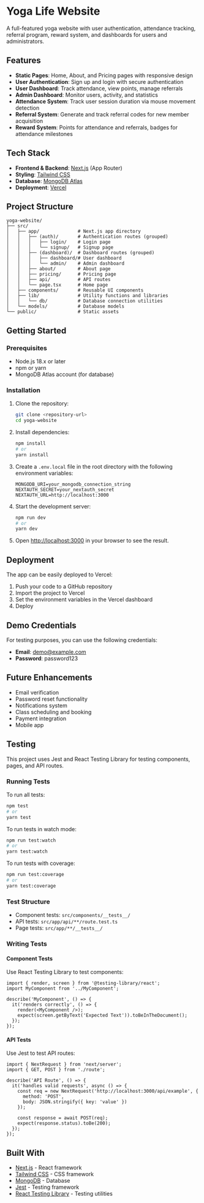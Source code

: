 # Yoga Life Website

A full-featured yoga website with user authentication, attendance tracking, referral program, reward system, and dashboards for users and administrators.

## Features

- **Static Pages**: Home, About, and Pricing pages with responsive design
- **User Authentication**: Sign up and login with secure authentication
- **User Dashboard**: Track attendance, view points, manage referrals
- **Admin Dashboard**: Monitor users, activity, and statistics
- **Attendance System**: Track user session duration via mouse movement detection
- **Referral System**: Generate and track referral codes for new member acquisition
- **Reward System**: Points for attendance and referrals, badges for attendance milestones

## Tech Stack

- **Frontend & Backend**: [Next.js](https://nextjs.org/) (App Router)
- **Styling**: [Tailwind CSS](https://tailwindcss.com/)
- **Database**: [MongoDB Atlas](https://www.mongodb.com/atlas/database)
- **Deployment**: [Vercel](https://vercel.com/)

## Project Structure

```
yoga-website/
├── src/
│   ├── app/              # Next.js app directory
│   │   ├── (auth)/       # Authentication routes (grouped)
│   │   │   ├── login/    # Login page
│   │   │   └── signup/   # Signup page
│   │   ├── (dashboard)/  # Dashboard routes (grouped)
│   │   │   ├── dashboard/# User dashboard
│   │   │   └── admin/    # Admin dashboard
│   │   ├── about/        # About page
│   │   ├── pricing/      # Pricing page
│   │   ├── api/          # API routes
│   │   └── page.tsx      # Home page
│   ├── components/       # Reusable UI components
│   ├── lib/              # Utility functions and libraries
│   │   └── db/           # Database connection utilities
│   └── models/           # Database models
└── public/               # Static assets
```

## Getting Started

### Prerequisites

- Node.js 18.x or later
- npm or yarn
- MongoDB Atlas account (for database)

### Installation

1. Clone the repository:
   ```bash
   git clone <repository-url>
   cd yoga-website
   ```

2. Install dependencies:
   ```bash
   npm install
   # or
   yarn install
   ```

3. Create a `.env.local` file in the root directory with the following environment variables:
   ```
   MONGODB_URI=your_mongodb_connection_string
   NEXTAUTH_SECRET=your_nextauth_secret
   NEXTAUTH_URL=http://localhost:3000
   ```

4. Start the development server:
   ```bash
   npm run dev
   # or
   yarn dev
   ```

5. Open [http://localhost:3000](http://localhost:3000) in your browser to see the result.

## Deployment

The app can be easily deployed to Vercel:

1. Push your code to a GitHub repository
2. Import the project to Vercel
3. Set the environment variables in the Vercel dashboard
4. Deploy

## Demo Credentials

For testing purposes, you can use the following credentials:

- **Email**: demo@example.com
- **Password**: password123

## Future Enhancements

- Email verification
- Password reset functionality
- Notifications system
- Class scheduling and booking
- Payment integration
- Mobile app

## Testing

This project uses Jest and React Testing Library for testing components, pages, and API routes.

### Running Tests

To run all tests:

```bash
npm test
# or
yarn test
```

To run tests in watch mode:

```bash
npm run test:watch
# or
yarn test:watch
```

To run tests with coverage:

```bash
npm run test:coverage
# or
yarn test:coverage
```

### Test Structure

- Component tests: `src/components/__tests__/`
- API tests: `src/app/api/**/route.test.ts`
- Page tests: `src/app/**/__tests__/`

### Writing Tests

#### Component Tests

Use React Testing Library to test components:

```tsx
import { render, screen } from '@testing-library/react';
import MyComponent from '../MyComponent';

describe('MyComponent', () => {
  it('renders correctly', () => {
    render(<MyComponent />);
    expect(screen.getByText('Expected Text')).toBeInTheDocument();
  });
});
```

#### API Tests

Use Jest to test API routes:

```tsx
import { NextRequest } from 'next/server';
import { GET, POST } from './route';

describe('API Route', () => {
  it('handles valid requests', async () => {
    const req = new NextRequest('http://localhost:3000/api/example', {
      method: 'POST',
      body: JSON.stringify({ key: 'value' })
    });
    
    const response = await POST(req);
    expect(response.status).toBe(200);
  });
});
```

## Built With

- [Next.js](https://nextjs.org/) - React framework
- [Tailwind CSS](https://tailwindcss.com/) - CSS framework
- [MongoDB](https://www.mongodb.com/) - Database
- [Jest](https://jestjs.io/) - Testing framework
- [React Testing Library](https://testing-library.com/docs/react-testing-library/intro/) - Testing utilities
